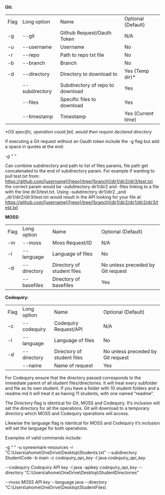 **Git:**


<table>
  <tr>
   <td>Flag
   </td>
   <td>Long option
   </td>
   <td>Name
   </td>
   <td>Optional (Default)
   </td>
  </tr>
  <tr>
   <td>-g
   </td>
   <td>--git
   </td>
   <td>Github Request/Oauth Token
   </td>
   <td>N/A
   </td>
  </tr>
  <tr>
   <td>-u
   </td>
   <td>--username
   </td>
   <td>Username
   </td>
   <td>No
   </td>
  </tr>
  <tr>
   <td>-r
   </td>
   <td>--repo
   </td>
   <td>Path to repo txt file
   </td>
   <td>No
   </td>
  </tr>
  <tr>
   <td>-b
   </td>
   <td>--branch
   </td>
   <td>Branch
   </td>
   <td>No
   </td>
  </tr>
  <tr>
   <td>-d
   </td>
   <td>--directory
   </td>
   <td>Directory to download to
   </td>
   <td>Yes (Temp dir)*
   </td>
  </tr>
  <tr>
   <td>
   </td>
   <td>--subdirectory
   </td>
   <td>Subdirectory of repo to download
   </td>
   <td>Yes
   </td>
  </tr>
  <tr>
   <td>
   </td>
   <td>--files
   </td>
   <td>Specific files to download
   </td>
   <td>Yes
   </td>
  </tr>
  <tr>
   <td>
   </td>
   <td>--timestamp
   </td>
   <td>Timestamp
   </td>
   <td>Yes (Current time)
   </td>
  </tr>
</table>


_*OS specific, operation could fail, would then require declared directory_

If executing a Git request without an Oauth token include the -g flag but add a space in quotes at the end:

_-g “ “_

Can combine subdirectory and path to list of files params, file path get concatenated to the end of subdirectory param. For example if wanting to pull test.txt from: https://github.com/[username]/[repo]/tree/[branch]/dir1/dir2/dir3/test.txt the correct param would be -subdirectory dir1/dir2 and -files linking to a file with the line dir3/test.txt. Using -subdirectory dir1/dir2 _and _dir1/dir2/dir3/test.txt would result in the API looking for your file at https://github.com/[username]/[repo]/tree/[branch]/dir1/dir2/dir1/dir2/dir3/test.txt 

**MOSS:**


<table>
  <tr>
   <td>Flag
   </td>
   <td>Long option
   </td>
   <td>Name
   </td>
   <td>Optional (Default)
   </td>
  </tr>
  <tr>
   <td>-m
   </td>
   <td>--moss
   </td>
   <td>Moss Request/ID
   </td>
   <td>N/A
   </td>
  </tr>
  <tr>
   <td>-l
   </td>
   <td>--language
   </td>
   <td>Language of files
   </td>
   <td>No
   </td>
  </tr>
  <tr>
   <td>-d
   </td>
   <td>--directory
   </td>
   <td>Directory of student files
   </td>
   <td>No unless preceded by Git request
   </td>
  </tr>
  <tr>
   <td>
   </td>
   <td>--basefiles
   </td>
   <td>Directory of basefiles
   </td>
   <td>Yes
   </td>
  </tr>
</table>


**Codequiry:**


<table>
  <tr>
   <td>Flag
   </td>
   <td>Long option
   </td>
   <td>Name
   </td>
   <td>Optional (Default)
   </td>
  </tr>
  <tr>
   <td>-c
   </td>
   <td>--codequiry
   </td>
   <td>Codequiry Request/API
   </td>
   <td>N/A
   </td>
  </tr>
  <tr>
   <td>-l
   </td>
   <td>--language
   </td>
   <td>Language of files
   </td>
   <td>No
   </td>
  </tr>
  <tr>
   <td>-d
   </td>
   <td>--directory
   </td>
   <td>Directory of student files
   </td>
   <td>No unless preceded by Git request
   </td>
  </tr>
  <tr>
   <td>
   </td>
   <td>--name
   </td>
   <td>Name of request
   </td>
   <td>Yes
   </td>
  </tr>
</table>


For Codequiry ensure that the directory passed corresponds to the immediate parent of all student files/directories. It will treat every subfolder and file as its own student. If you have a folder with 10 student folders and a readme.md it will treat it as having 11 students, with one named “readme”.

The Directory flag is identical for Git, MOSS and Codequiry. It’s inclusion will set the directory for all the operations. Git will download to a temporary directory which MOSS and Codequiry operations will access.

Likewise the language flag is identical for MOSS and Codequiry it’s inclusion will set the language for both operations.

Examples of valid commands include:

-g “ ” -u synewmark-resources -r "C:\Users\ahome\OneDrive\Desktop\Students.txt" --subdirectory StudentCode -b main -c *codequiry_api_key* -l java *codequiry_api_key*

--codequiry *Codequiry API key* -l java -apikey *codequiry_api_key* --directory "C:\Users\ahome\OneDrive\Desktop\StudentDirectories\"

--moss *MOSS API key* --language java --directory "C:\Users\ahome\OneDrive\Desktop\StudentFiles\
